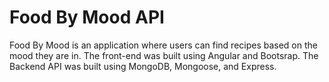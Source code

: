 # Food By Mood API

Food By Mood is an application where users can find recipes based on the mood they are in.  The front-end was built using Angular and Bootsrap.  The Backend API was built using MongoDB, Mongoose, and Express.

